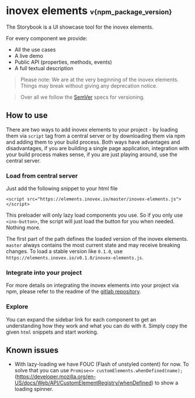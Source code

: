 # inovex elements <span style="font-size:18px">v{npm_package_version}</span>

The Storybook is a UI showcase tool for the inovex elements.

For every component we provide:

* All the use cases
* A live demo
* Public API (properties, methods, events)
* A full textual description

> Please note: We are at the very beginning of the inovex elements. Things may break without giving any deprecation notice.

> Over all we follow the [SemVer](https://semver.org/) specs for versioning.

## How to use

There are two ways to add inovex elements to your project - by loading them via `script` tag from a central server or by
downloading them via npm and adding them to your build process. Both ways have advantages and disadvantages, if you are
building a single page application, integration with your build process makes sense, if you are just playing around, use
the central server.

### Load from central server

Just add the following snippet to your html file

```
<script src="https://elements.inovex.io/master/inovex-elements.js"></script>
```

This preloader will only lazy load components you use. So if you only use `<ino-button>`, the script will just load the
button for you when needed. Nothing more.

The first part of the path defines the loaded version of the inovex elements. `master` always contains the most current
state and may receive breaking changes. To load a stable version like `0.1.0`, use `https://elements.inovex.io/v0.1.0/inovex-elements.js`.

### Integrate into your project

For more details on integrating the inovex elements into your project via npm, please refer to the readme of the [gitlab repository](https://gitlab.inovex.de/inovex-elements/core).

### Explore

You can expand the sidebar link for each component to get an understanding how they work and what you can do with it. Simply copy the given `html` snippets and start working.

## Known issues

* With lazy-loading we have FOUC (Flash of unstyled content) for now. To solve that you can use `Promise<> customElements.whenDefined(name);` (https://developer.mozilla.org/en-US/docs/Web/API/CustomElementRegistry/whenDefined) to show a loading spinner.

<!-- STORY -->

